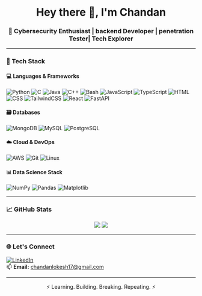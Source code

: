 <!-- Banner -->
<h1 align="center">Hey there 👋, I'm Chandan</h1>
<h3 align="center">🔐 Cybersecurity Enthusiast | backend Developer | penetration Tester| Tech Explorer</h3>

---

### 🧰 Tech Stack

#### 💻 Languages & Frameworks  
![Python](https://img.shields.io/badge/-Python-3776AB?style=for-the-badge&logo=python&logoColor=white)
![C](https://img.shields.io/badge/-C-00599C?style=for-the-badge&logo=c&logoColor=white)
![Java](https://img.shields.io/badge/-Java-007396?style=for-the-badge&logo=java&logoColor=white)
![C++](https://img.shields.io/badge/-C++-00599C?style=for-the-badge&logo=c%2b%2b&logoColor=white)
![Bash](https://img.shields.io/badge/-Bash-4EAA25?style=for-the-badge&logo=gnubash&logoColor=white)
![JavaScript](https://img.shields.io/badge/-JavaScript-F7DF1E?style=for-the-badge&logo=javascript&logoColor=black)
![TypeScript](https://img.shields.io/badge/-TypeScript-3178C6?style=for-the-badge&logo=typescript&logoColor=white)
![HTML](https://img.shields.io/badge/-HTML5-E34F26?style=for-the-badge&logo=html5&logoColor=white)
![CSS](https://img.shields.io/badge/-CSS3-1572B6?style=for-the-badge&logo=css3&logoColor=white)
![TailwindCSS](https://img.shields.io/badge/-Tailwind-06B6D4?style=for-the-badge&logo=tailwindcss&logoColor=white)
![React](https://img.shields.io/badge/-React-61DAFB?style=for-the-badge&logo=react&logoColor=black)
![FastAPI](https://img.shields.io/badge/-FastAPI-009688?style=for-the-badge&logo=fastapi&logoColor=white)

#### 🗃️ Databases  
![MongoDB](https://img.shields.io/badge/-MongoDB-47A248?style=for-the-badge&logo=mongodb&logoColor=white)
![MySQL](https://img.shields.io/badge/-MySQL-4479A1?style=for-the-badge&logo=mysql&logoColor=white)
![PostgreSQL](https://img.shields.io/badge/-PostgreSQL-336791?style=for-the-badge&logo=postgresql&logoColor=white)

#### ☁️ Cloud & DevOps  
![AWS](https://img.shields.io/badge/-AWS-232F3E?style=for-the-badge&logo=amazonaws&logoColor=white)
![Git](https://img.shields.io/badge/-Git-F05032?style=for-the-badge&logo=git&logoColor=white)
![Linux](https://img.shields.io/badge/-Linux-FCC624?style=for-the-badge&logo=linux&logoColor=black)

#### 📊 Data Science Stack  
![NumPy](https://img.shields.io/badge/-NumPy-013243?style=for-the-badge&logo=numpy&logoColor=white)
![Pandas](https://img.shields.io/badge/-Pandas-150458?style=for-the-badge&logo=pandas&logoColor=white)
![Matplotlib](https://img.shields.io/badge/-Matplotlib-11557C?style=for-the-badge&logo=matplotlib&logoColor=white)

---

### 📈 GitHub Stats

<p align="center">
  <img src="https://github-readme-stats.vercel.app/api?username=chandanlokesh&show_icons=true&theme=tokyonight" />
  <img src="https://github-readme-streak-stats.herokuapp.com?user=chandanlokesh&theme=tokyonight&hide_border=true" />
</p>

---

### 🌐 Let's Connect

[![LinkedIn](https://img.shields.io/badge/-LinkedIn-0077B5?style=flat&logo=linkedin&logoColor=white)](https://linkedin.com/in/chandan-lokesh)  
📫 **Email:** chandanlokesh17@gmail.com  

---

<p align="center">⚡ Learning. Building. Breaking. Repeating. ⚡</p>
